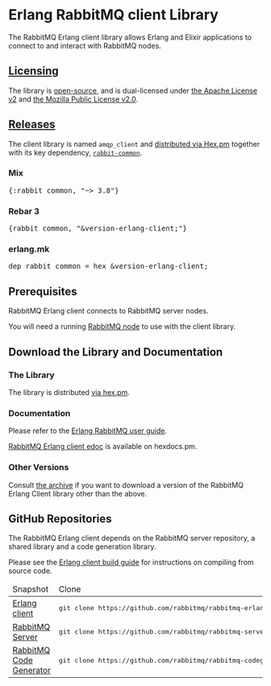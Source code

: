<!--
Copyright (c) 2007-2021 VMware, Inc. or its affiliates.

All rights reserved. This program and the accompanying materials
are made available under the terms of the under the Apache License,
Version 2.0 (the "License”); you may not use this file except in compliance
with the License. You may obtain a copy of the License at

https://www.apache.org/licenses/LICENSE-2.0

Unless required by applicable law or agreed to in writing, software
distributed under the License is distributed on an "AS IS" BASIS,
WITHOUT WARRANTIES OR CONDITIONS OF ANY KIND, either express or implied.
See the License for the specific language governing permissions and
limitations under the License.
-->

# Erlang RabbitMQ client Library

The RabbitMQ Erlang client library allows Erlang and Elixir applications
to connect to and interact with RabbitMQ nodes.

## <a id="licensing" class="anchor" href="#licensing">Licensing</a>

The library is [open-source](https://github.com/rabbitmq/rabbitmq-erlang-client/),
and is dual-licensed under [the Apache License v2](https://www.apache.org/licenses/LICENSE-2.0)
and [the Mozilla Public License v2.0](/mpl.html).


## <a id="releases" class="anchor" href="#releases">Releases</a>

The client library is named `amqp_client` and [distributed via Hex.pm](https://hex.pm/packages/amqp_client)
together with its key dependency, [`rabbit-common`](https://hex.pm/packages/rabbit_common).

### Mix

<pre class="lang-elixir">
{:rabbit_common, "~> 3.8"}
</pre>

### Rebar 3

<pre class="lang-erlang">
{rabbit_common, "&version-erlang-client;"}
</pre>

### erlang.mk

<pre class="lang-makefile">
dep_rabbit_common = hex &version-erlang-client;
</pre>


## Prerequisites

RabbitMQ Erlang client connects to RabbitMQ server nodes.

You will need a running [RabbitMQ node](/download.html) to use with the client
library.

## Download the Library and Documentation

### The Library

The library is distributed [via hex.pm](https://hex.pm/packages/amqp_client).

### Documentation

Please refer to the [Erlang RabbitMQ user guide](/erlang-client-user-guide.html).

<a href="https://hexdocs.pm/amqp_client/3.8.6/">RabbitMQ Erlang client edoc</a> is available on hexdocs.pm.

### Other Versions

Consult [the archive](/releases/rabbitmq-erlang-client/) if you want
to download a version of the RabbitMQ Erlang Client library other than the above.


## GitHub Repositories

The RabbitMQ Erlang client depends on the RabbitMQ server repository,
a shared library and a code generation library.

Please see the <a href="/build-erlang-client.html">Erlang client build guide</a> for instructions on
compiling from source code.

<table>
  <thead>
    <td>Snapshot</td>
    <td>Clone</td>
    <td>Repository</td>
  </thead>

  <tr>
    <td>
      <a href="https://github.com/rabbitmq/rabbitmq-erlang-client/archive/master.zip">Erlang client</a>
    </td>
    <td>
<pre class="lang-bash">
git clone https://github.com/rabbitmq/rabbitmq-erlang-client.git
</pre>
    </td>
    <td>
      <a href="https://github.com/rabbitmq/rabbitmq-java-client">Repository on GitHub</a>
    </td>
  </tr>

  <tr>
    <td>
      <a href="https://github.com/rabbitmq/rabbitmq-server/archives//master.zip">RabbitMQ Server</a>
    </td>
    <td>
<pre class="lang-bash">
git clone https://github.com/rabbitmq/rabbitmq-server.git
</pre>
    </td>
    <td>
      <a href="https://github.com/rabbitmq/rabbitmq-server">Repository on GitHub</a>
    </td>
  </tr>

  <tr>
    <td>
      <a href="https://github.com/rabbitmq/rabbitmq-codegen/archives/master.zip">RabbitMQ Code Generator</a>
    </td>
    <td>
<pre class="lang-bash">
git clone https://github.com/rabbitmq/rabbitmq-codegen.git
</pre>
    </td>
    <td>
      <a href="https://github.com/rabbitmq/rabbitmq-codegen">Repository on GitHub</a>
    </td>
  </tr>
</table>
